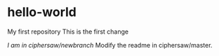 # hello-world
My first repository
This is the first change

*I am in ciphersaw/newbranch*
Modify the readme in ciphersaw/master.


